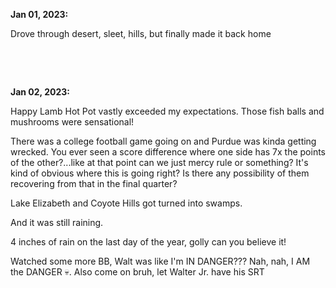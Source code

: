 **Jan 01, 2023:**

Drove through desert, sleet, hills, but finally made it back home

&nbsp;

&nbsp;

**Jan 02, 2023:**

Happy Lamb Hot Pot vastly exceeded my expectations. Those fish balls and mushrooms were sensational!

There was a college football game going on and Purdue was kinda getting wrecked. You ever seen a score difference where one side has 7x the points of the other?...like at that point can we just mercy rule or something? It's kind of obvious where this is going right? Is there any possibility of them recovering from that in the final quarter?

Lake Elizabeth and Coyote Hills got turned into swamps. 

And it was still raining. 

4 inches of rain on the last day of the year, golly can you believe it!

Watched some more BB, Walt was like I'm IN DANGER??? Nah, nah, I AM the DANGER 💀. Also come on bruh, let Walter Jr. have his SRT

&nbsp;

&nbsp;
